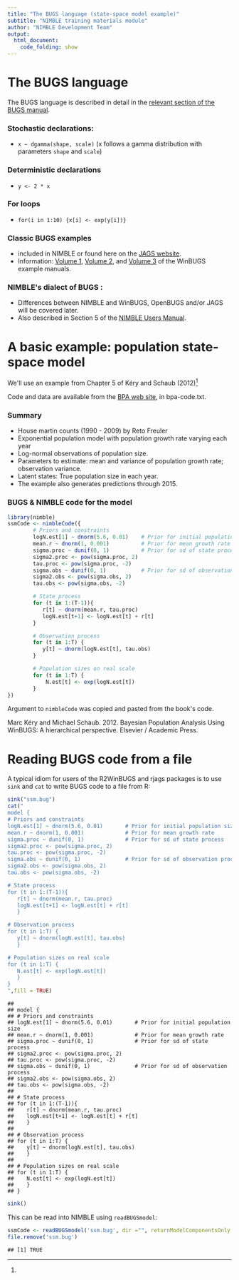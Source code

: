 ```yaml
---
title: "The BUGS language (state-space model example)"
subtitle: "NIMBLE training materials module"
author: "NIMBLE Development Team"
output:
  html_document:
    code_folding: show
---
```





# The BUGS language

The BUGS language is described in detail in the [relevant section of the BUGS manual](http://www.openbugs.net/Manuals/ModelSpecification.html). 

### Stochastic declarations:

  - `x ~ dgamma(shape, scale)` (x follows a gamma distribution with parameters `shape` and `scale`)

### Deterministic declarations

  - `y <- 2 * x`

### For loops

  - `for(i in 1:10) {x[i] <- exp(y[i])}`

### Classic BUGS examples

  - included in NIMBLE or found here on the [JAGS website](https://sourceforge.net/projects/mcmc-jags/files/Examples/).
  - Information: [Volume 1](http://www.mrc-bsu.cam.ac.uk/wp-content/uploads/WinBUGS_Vol1.pdf), [Volume 2](http://www.mrc-bsu.cam.ac.uk/wp-content/uploads/WinBUGS_Vol2.pdf), and [Volume 3](http://www.mrc-bsu.cam.ac.uk/wp-content/uploads/WinBUGS_Vol3.pdf) of the WinBUGS example manuals.

### NIMBLE's dialect of BUGS :

   - Differences between NIMBLE and WinBUGS, OpenBUGS and/or JAGS will be covered later.
   - Also described in Section 5 of the [NIMBLE Users Manual](http://r-nimble.org/manuals/NimbleUserManual.pdf).

# A basic example: population state-space model

We'll use an example from Chapter 5 of K&eacute;ry and Schaub (2012)[^1]

Code and data are available from the [BPA web site](http://www.vogelwarte.ch/de/projekte/publikationen/bpa/complete-code-and-data-files-of-the-book.html), in bpa-code.txt.

### Summary

   - House martin counts (1990 - 2009) by Reto Freuler
   - Exponential population model with population growth rate varying each year
   - Log-normal observations of population size.
   - Parameters to estimate: mean and variance of population growth rate; observation variance.
   - Latent states: True population size in each year.
   - The example also generates predictions through 2015.

### BUGS \& NIMBLE code for the model


```r
library(nimble)
ssmCode <- nimbleCode({
        # Priors and constraints
        logN.est[1] ~ dnorm(5.6, 0.01)    # Prior for initial population size
        mean.r ~ dnorm(1, 0.001)          # Prior for mean growth rate
        sigma.proc ~ dunif(0, 1)          # Prior for sd of state process
        sigma2.proc <- pow(sigma.proc, 2)
        tau.proc <- pow(sigma.proc, -2)
        sigma.obs ~ dunif(0, 1)           # Prior for sd of observation process
        sigma2.obs <- pow(sigma.obs, 2)
        tau.obs <- pow(sigma.obs, -2)

        # State process
        for (t in 1:(T-1)){
           r[t] ~ dnorm(mean.r, tau.proc)
           logN.est[t+1] <- logN.est[t] + r[t]
        }

        # Observation process 
        for (t in 1:T) {
           y[t] ~ dnorm(logN.est[t], tau.obs)
        }

        # Population sizes on real scale
        for (t in 1:T) {
            N.est[t] <- exp(logN.est[t])
        }
})
```

Argument to `nimbleCode` was copied and pasted from the book's code.

[^1]: 
Marc K&eacute;ry and Michael Schaub. 2012. Bayesian Population Analysis Using WinBUGS: A hierarchical perspective.  Elsevier / Academic Press.

# Reading BUGS code from a file

A typical idiom for users of the R2WinBUGS and rjags packages is to use `sink` and `cat` to write BUGS code to a file from R:

```r
sink("ssm.bug")
cat("
model {
# Priors and constraints
logN.est[1] ~ dnorm(5.6, 0.01)       # Prior for initial population size
mean.r ~ dnorm(1, 0.001)             # Prior for mean growth rate
sigma.proc ~ dunif(0, 1)             # Prior for sd of state process
sigma2.proc <- pow(sigma.proc, 2)
tau.proc <- pow(sigma.proc, -2)
sigma.obs ~ dunif(0, 1)              # Prior for sd of observation process
sigma2.obs <- pow(sigma.obs, 2)
tau.obs <- pow(sigma.obs, -2)

# State process
for (t in 1:(T-1)){
   r[t] ~ dnorm(mean.r, tau.proc)
   logN.est[t+1] <- logN.est[t] + r[t]
   }

# Observation process
for (t in 1:T) {
   y[t] ~ dnorm(logN.est[t], tau.obs)
   }

# Population sizes on real scale
for (t in 1:T) {
   N.est[t] <- exp(logN.est[t])
   }
}
",fill = TRUE)
```

```
## 
## model {
## # Priors and constraints
## logN.est[1] ~ dnorm(5.6, 0.01)       # Prior for initial population size
## mean.r ~ dnorm(1, 0.001)             # Prior for mean growth rate
## sigma.proc ~ dunif(0, 1)             # Prior for sd of state process
## sigma2.proc <- pow(sigma.proc, 2)
## tau.proc <- pow(sigma.proc, -2)
## sigma.obs ~ dunif(0, 1)              # Prior for sd of observation process
## sigma2.obs <- pow(sigma.obs, 2)
## tau.obs <- pow(sigma.obs, -2)
## 
## # State process
## for (t in 1:(T-1)){
##    r[t] ~ dnorm(mean.r, tau.proc)
##    logN.est[t+1] <- logN.est[t] + r[t]
##    }
## 
## # Observation process
## for (t in 1:T) {
##    y[t] ~ dnorm(logN.est[t], tau.obs)
##    }
## 
## # Population sizes on real scale
## for (t in 1:T) {
##    N.est[t] <- exp(logN.est[t])
##    }
## }
```

```r
sink()
```

This can be read into NIMBLE using `readBUGSmodel`:


```r
ssmCode <- readBUGSmodel('ssm.bug', dir ="", returnModelComponentsOnly = TRUE)$model
file.remove('ssm.bug')
```

```
## [1] TRUE
```

